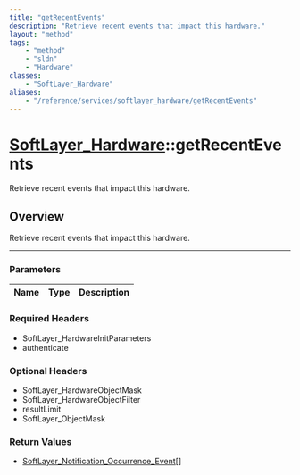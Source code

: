 ```yaml
---
title: "getRecentEvents"
description: "Retrieve recent events that impact this hardware."
layout: "method"
tags:
    - "method"
    - "sldn"
    - "Hardware"
classes:
    - "SoftLayer_Hardware"
aliases:
    - "/reference/services/softlayer_hardware/getRecentEvents"
---
```

# [SoftLayer_Hardware](/reference/services/SoftLayer_Hardware)::getRecentEvents


Retrieve recent events that impact this hardware.


## Overview 
Retrieve recent events that impact this hardware.

-----

### Parameters 
|Name | Type | Description |
| --- | --- | --- |


### Required Headers
* SoftLayer_HardwareInitParameters
* authenticate


### Optional Headers
* SoftLayer_HardwareObjectMask
* SoftLayer_HardwareObjectFilter
* resultLimit
* SoftLayer_ObjectMask

### Return Values
* <a href='/reference/datatypes/SoftLayer_Notification_Occurrence_Event'>SoftLayer_Notification_Occurrence_Event[] </a>




